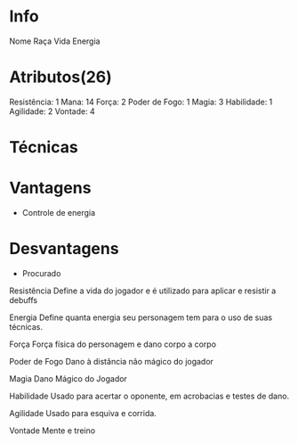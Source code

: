 # Info
Nome
Raça
Vida
Energia

# Atributos(26)
Resistência: 1
Mana: 14
Força: 2
Poder de Fogo: 1
Magia: 3
Habilidade: 1
Agilidade: 2
Vontade: 4

# Técnicas

# Vantagens
- Controle de energia

# Desvantagens
- Procurado

Resistência
Define a vida do jogador e é utilizado para aplicar e resistir a debuffs
 
Energia 
Define quanta energia seu personagem tem para o uso de suas técnicas.

Força
Força física do personagem e dano corpo a corpo

Poder de Fogo
Dano à distância não mágico do jogador

Magia
Dano Mágico do Jogador

Habilidade
Usado para acertar o oponente, em acrobacias e testes de dano.

Agilidade
Usado para esquiva e corrida. 

Vontade
Mente e treino
